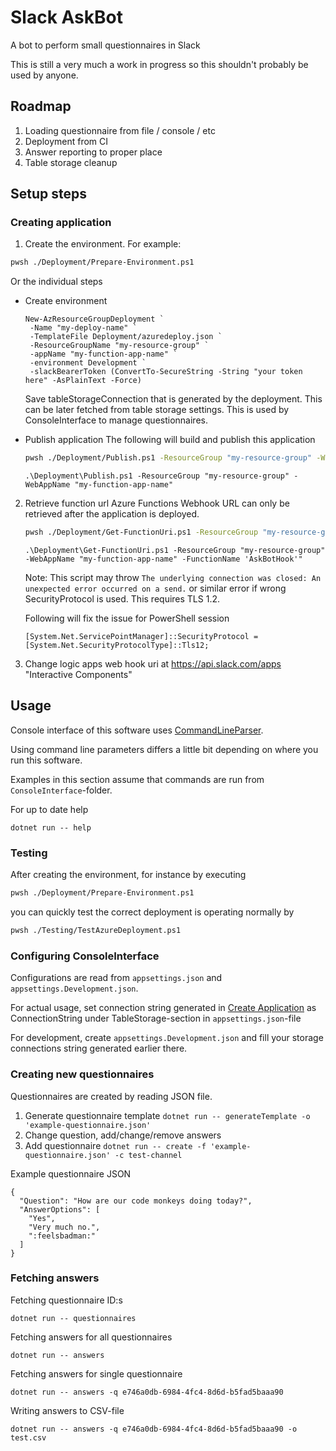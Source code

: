# Slack AskBot
A bot to perform small questionnaires in Slack

This is still a very much a work in progress so this shouldn't probably be used by anyone.

## Roadmap
 1. Loading questionnaire from file / console / etc
 1. Deployment from CI
 1. Answer reporting to proper place
 1. Table storage cleanup

## Setup steps

### Creating application
1. Create the environment. For example:

```bash
pwsh ./Deployment/Prepare-Environment.ps1
```
Or the individual steps
- Create environment
   ```
   New-AzResourceGroupDeployment `
    -Name "my-deploy-name" `
    -TemplateFile Deployment/azuredeploy.json `
    -ResourceGroupName "my-resource-group" `
    -appName "my-function-app-name" `
    -environment Development `
    -slackBearerToken (ConvertTo-SecureString -String "your token here" -AsPlainText -Force)
   ```

   Save tableStorageConnection that is generated by the deployment. This can be later fetched from
   table storage settings. This is used by ConsoleInterface to manage questionnaires.
   
- Publish application
    The following will build and publish this application
    ```bash
    pwsh ./Deployment/Publish.ps1 -ResourceGroup "my-resource-group" -WebAppName "my-function-app-name"
    ```
    ```
    .\Deployment\Publish.ps1 -ResourceGroup "my-resource-group" -WebAppName "my-function-app-name"
    ```
    
2. Retrieve function url
    Azure Functions Webhook URL can only be retrieved after the application is deployed.
    ```bash
   pwsh ./Deployment/Get-FunctionUri.ps1 -ResourceGroup "my-resource-group" -WebAppName "my-function-app-name" -FunctionName 'AskBotHook'"
   ```
   ```
   .\Deployment\Get-FunctionUri.ps1 -ResourceGroup "my-resource-group" -WebAppName "my-function-app-name" -FunctionName 'AskBotHook'"
   ```

   Note: This script may throw `The underlying connection was closed: An unexpected error occurred on a send.`
   or similar error if wrong SecurityProtocol is used. This requires TLS 1.2.

   Following will fix the issue for PowerShell session
   ```
   [System.Net.ServicePointManager]::SecurityProtocol = [System.Net.SecurityProtocolType]::Tls12;
   ```
3. Change logic apps web hook uri at https://api.slack.com/apps "Interactive Components"

## Usage
Console interface of this software uses [CommandLineParser](https://github.com/commandlineparser/commandline).

Using command line parameters differs a little bit depending on where you run this software.

Examples in this section assume that commands are run from `ConsoleInterface`-folder.

For up to date help

```
dotnet run -- help 
```

### Testing
After creating the environment, for instance by executing
```bash
pwsh ./Deployment/Prepare-Environment.ps1
```
you can quickly test the correct deployment is operating normally by

```bash
pwsh ./Testing/TestAzureDeployment.ps1
```

### Configuring ConsoleInterface
Configurations are read from `appsettings.json` and `appsettings.Development.json`.

For actual usage, set connection string generated in [Create Application](#create-application) as
ConnectionString under TableStorage-section in `appsettings.json`-file

For development, create `appsettings.Development.json` and fill your
storage connections string generated earlier there.

### Creating new questionnaires
Questionnaires are created by reading JSON file.

1. Generate questionnaire template `dotnet run -- generateTemplate -o 'example-questionnaire.json'` 
1. Change question, add/change/remove answers
1. Add questionnaire `dotnet run -- create -f 'example-questionnaire.json' -c test-channel`

Example questionnaire JSON
```
{
  "Question": "How are our code monkeys doing today?",
  "AnswerOptions": [
    "Yes",
    "Very much no.",
    ":feelsbadman:"
  ]
}
```

### Fetching answers

Fetching questionnaire ID:s
```
dotnet run -- questionnaires
```

Fetching answers for all questionnaires
```
dotnet run -- answers
```

Fetching answers for single questionnaire
```
dotnet run -- answers -q e746a0db-6984-4fc4-8d6d-b5fad5baaa90
```

Writing answers to CSV-file
```
dotnet run -- answers -q e746a0db-6984-4fc4-8d6d-b5fad5baaa90 -o test.csv
```
